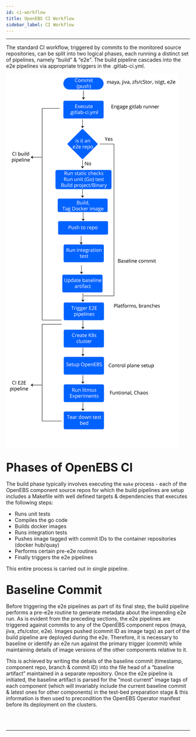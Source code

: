 ```yaml
---
id: ci-workflow 
title: OpenEBS CI Workflow 
sidebar_label: CI Workflow 
---
```

------

The standard CI workflow, triggered by commits to the monitored source repositories, 
can be split into two logical phases, each running a distinct set of pipelines, namely 
“build” & “e2e”. The build pipeline cascades into the e2e pipelines via appropriate 
triggers in the .gitlab-ci.yml. 

![ci-workflow](/docs/assets/ci-workflows/openebs_ci_workflow.svg)

## <font size="6">Phases of OpenEBS CI</font>

The build phase typically involves executing the `make` process - each of the OpenEBS 
component source repos for which the build pipelines are setup includes a Makefile with 
well defined targets & dependencies that executes the following steps:

- Runs unit tests 
- Compiles the go code 
- Builds docker images 
- Runs integration tests 
- Pushes image tagged with commit IDs to the container repositories (docker hub/quay)
- Performs certain pre-e2e routines 
- Finally triggers the e2e pipelines  

This entire process is carried out in single pipeline. 

## <font size="6">Baseline Commit</font>

Before triggering the e2e pipelines as part of its final step, the build pipeline performs 
a pre-e2e routine to generate metadata about the impending e2e run. As is evident from the 
preceding sections, the e2e pipelines are triggered against commits to any of the OpenEBS 
component repos (maya, jiva, zfs/cstor, e2e). Images pushed (commit ID as image tags) as 
part of the build pipeline are deployed during the e2e. Therefore, it is necessary to baseline 
or identify an e2e run against the primary trigger (commit) while maintaining details of 
image versions of the other components relative to it. 

This is achieved by writing the details of the baseline commit 
(timestamp, component repo, branch & commit ID) into the file head of a “baseline artifact” 
maintained in a separate repository. Once the e2e pipeline is initiated, the baseline 
artifact is parsed for the “most current” image tags of each component (which will invariably 
include the current baseline commit & latest ones for other components) in the test-bed 
preparation stage & this information is then used to precondition the OpenEBS Operator manifest 
before its deployment on the clusters.



<br>

<br>

<hr>

<br>

<br>





<!-- Hotjar Tracking Code for https://docs.openebs.io -->

<script>
    (function(h,o,t,j,a,r){
        h.hj=h.hj||function(){(h.hj.q=h.hj.q||[]).push(arguments)};
        h._hjSettings={hjid:1239116,hjsv:6};
        a=o.getElementsByTagName('head')[0];
        r=o.createElement('script');r.async=1;
        r.src=t+h._hjSettings.hjid+j+h._hjSettings.hjsv;
        a.appendChild(r);
    })(window,document,'https://static.hotjar.com/c/hotjar-','.js?sv=');
</script>


<!-- Global site tag (gtag.js) - Google Analytics -->

<script async src="https://www.googletagmanager.com/gtag/js?id=UA-92076314-12"></script>
<script>
  window.dataLayer = window.dataLayer || [];
  function gtag(){dataLayer.push(arguments);}
  gtag('js', new Date());

  gtag('config', 'UA-92076314-12');
</script>
